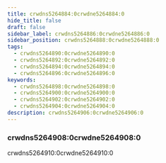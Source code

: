 ```yaml
---
title: crwdns5264884:0crwdne5264884:0
hide_title: false
draft: false
sidebar_label: crwdns5264886:0crwdne5264886:0
sidebar_position: crwdns5264888:0crwdne5264888:0
tags:
  - crwdns5264890:0crwdne5264890:0
  - crwdns5264892:0crwdne5264892:0
  - crwdns5264894:0crwdne5264894:0
  - crwdns5264896:0crwdne5264896:0
keywords:
  - crwdns5264898:0crwdne5264898:0
  - crwdns5264900:0crwdne5264900:0
  - crwdns5264902:0crwdne5264902:0
  - crwdns5264904:0crwdne5264904:0
description: crwdns5264906:0crwdne5264906:0
---
```


### crwdns5264908:0crwdne5264908:0

crwdns5264910:0crwdne5264910:0
